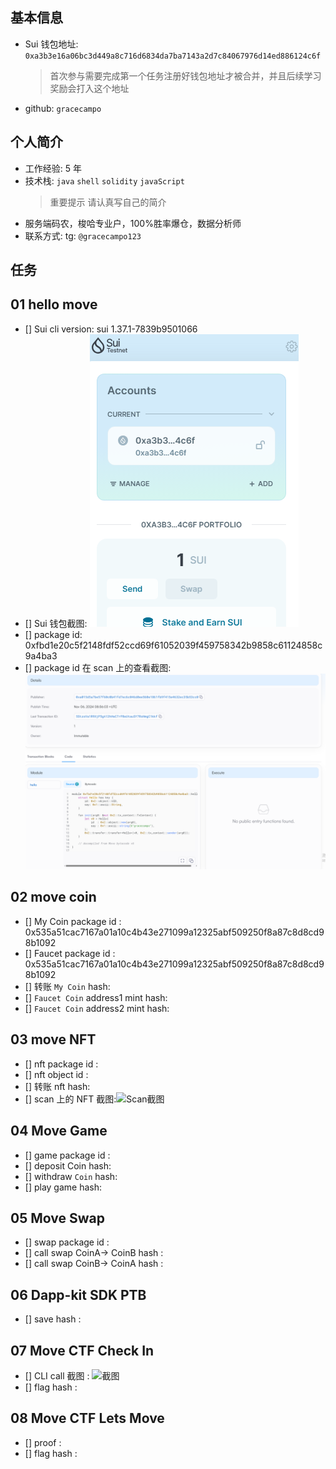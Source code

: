 ## 基本信息

- Sui 钱包地址: `0xa3b3e16a06bc3d449a8c716d6834da7ba7143a2d7c84067976d14ed886124c6f`
  > 首次参与需要完成第一个任务注册好钱包地址才被合并，并且后续学习奖励会打入这个地址
- github: `gracecampo`

## 个人简介

- 工作经验: 5 年
- 技术栈: `java` `shell` `solidity` `javaScript`
  > 重要提示 请认真写自己的简介
- 服务端码农，梭哈专业户，100%胜率爆仓，数据分析师
- 联系方式: tg: `@gracecampo123`

## 任务

## 01 hello move

- [] Sui cli version: sui 1.37.1-7839b9501066
- [] Sui 钱包截图: ![Sui钱包截图](./scan/1730803980783.jpg)
- [] package id: 0xfbd1e20c5f2148fdf52ccd69f61052039f459758342b9858c61124858c9a4ba3
- [] package id 在 scan 上的查看截图:![Scan截图](./scan/1730886048981.jpg)

## 02 move coin

- [] My Coin package id : 0x535a51cac7167a01a10c4b43e271099a12325abf509250f8a87c8d8cd98b1092
- [] Faucet package id : 0x535a51cac7167a01a10c4b43e271099a12325abf509250f8a87c8d8cd98b1092
- [] 转账 `My Coin` hash:
- [] `Faucet Coin` address1 mint hash:
- [] `Faucet Coin` address2 mint hash:

## 03 move NFT

- [] nft package id :
- [] nft object id :
- [] 转账 nft hash:
- [] scan 上的 NFT 截图:![Scan截图](./images/你的图片地址)

## 04 Move Game

- [] game package id :
- [] deposit Coin hash:
- [] withdraw `Coin` hash:
- [] play game hash:

## 05 Move Swap

- [] swap package id :
- [] call swap CoinA-> CoinB hash :
- [] call swap CoinB-> CoinA hash :

## 06 Dapp-kit SDK PTB

- [] save hash :

## 07 Move CTF Check In

- [] CLI call 截图 : ![截图](./images/你的图片地址)
- [] flag hash :

## 08 Move CTF Lets Move

- [] proof :
- [] flag hash :
